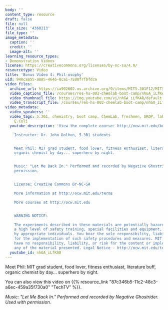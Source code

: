 ```yaml
---
body: ''
content_type: resource
draft: false
file: null
file_size: '4360213'
file_type: ''
image_metadata:
  caption: ''
  credit: ''
  image-alt: ''
learning_resource_types:
- Demonstration Videos
license: https://creativecommons.org/licenses/by-nc-sa/4.0/
resourcetype: Video
title: 'Bonus Video 4: Phil-osophy'
uid: 940caa55-a885-4646-8ca1-7588f7fbfdca
video_files:
  archive_url: https://ia902602.us.archive.org/0/items/MIT5.301F12/MIT5_301F12_Bonus_04_Philosophy_300k.mp4
  video_captions_file: /courses/res-hs-003-chemlab-boot-camp/nhGA_iLfKA8_captions.webvtt
  video_thumbnail_file: https://img.youtube.com/vi/nhGA_iLfKA8/default.jpg
  video_transcript_file: /courses/res-hs-003-chemlab-boot-camp/nhGA_iLfKA8_transcript.pdf
video_metadata:
  video_speakers: ''
  video_tags: 5.301, chemistry, boot camp, ChemLab, freshmen, UROP, lab, antibiotics,
    E.Coli
  youtube_description: 'View the complete course: http://ocw.mit.edu/bootcamp

    Instructor: Dr. John Dolhun, 5.301 students


    Meet Phil: MIT grad student, food lover, fitness enthusiast, literature buff,
    organic chemist by day... superhero by night.


    Music: "Let Me Back In." Performed and recorded by Negative Ghostrider. Used with
    permission.


    License: Creative Commons BY-NC-SA

    More information at http://ocw.mit.edu/terms

    More courses at http://ocw.mit.edu


    WARNING NOTICE:

    The experiments described in these materials are potentially hazardous and require
    a high level of safety training, special facilities and equipment, and supervision
    by appropriate individuals. You bear the sole responsibility, liability, and risk
    for the implementation of such safety procedures and measures. MIT and Dow shall
    have no responsibility, liability, or risk for the content or implementation of
    any of the material presented. Legal Notice - http://ocw.mit.edu/terms/'
  youtube_id: nhGA_iLfKA8
---
```

Meet Phil: MIT grad student, food lover, fitness enthusiast, literature buff, organic chemist by day... superhero by night.  
  
You can also view this video on {{% resource_link "87c346b5-11c2-48c3-a6ec-459a35f730a0" "TechTV" %}}.

*Music: "Let Me Back In." Performed and recorded by Negative Ghostrider. Used with permission.*
